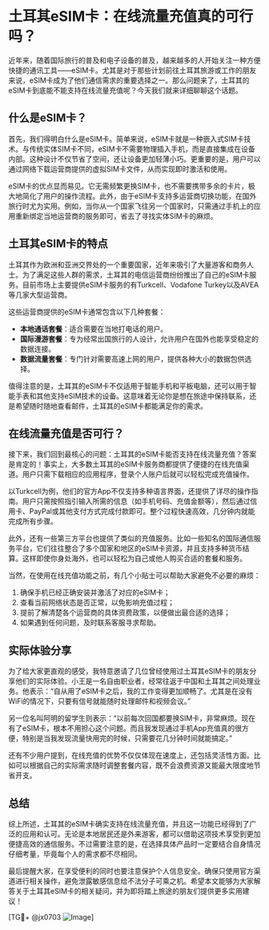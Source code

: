 # 土耳其eSIM卡：在线流量充值真的可行吗？

近年来，随着国际旅行的普及和电子设备的普及，越来越多的人开始关注一种方便快捷的通讯工具——eSIM卡。尤其是对于那些计划前往土耳其旅游或工作的朋友来说，eSIM卡成为了他们通信需求的重要选择之一。那么问题来了，土耳其的eSIM卡到底能不能支持在线流量充值呢？今天我们就来详细聊聊这个话题。

## 什么是eSIM卡？

首先，我们得明白什么是eSIM卡。简单来说，eSIM卡就是一种嵌入式SIM卡技术。与传统实体SIM卡不同，eSIM卡不需要物理插入手机，而是直接集成在设备内部。这种设计不仅节省了空间，还让设备更加轻薄小巧。更重要的是，用户可以通过网络下载运营商提供的虚拟SIM卡文件，从而实现即时激活和使用。

eSIM卡的优点显而易见。它无需频繁更换SIM卡，也不需要携带多余的卡片，极大地简化了用户的操作流程。此外，由于eSIM卡支持多运营商切换功能，在国外旅行时尤为实用。例如，当你从一个国家飞往另一个国家时，只需通过手机上的应用重新绑定当地运营商的服务即可，省去了寻找实体SIM卡的麻烦。

## 土耳其eSIM卡的特点

土耳其作为欧洲和亚洲交界处的一个重要国家，近年来吸引了大量游客和商务人士。为了满足这些人群的需求，土耳其的电信运营商纷纷推出了自己的eSIM卡服务。目前市场上主要提供eSIM卡服务的有Turkcell、Vodafone Turkey以及AVEA等几家大型运营商。

这些运营商提供的eSIM卡通常包含以下几种套餐：
- **本地通话套餐**：适合需要在当地打电话的用户。
- **国际漫游套餐**：专为经常出国旅行的人设计，允许用户在国外也能享受稳定的数据连接。
- **数据流量套餐**：专门针对需要高速上网的用户，提供各种大小的数据包供选择。

值得注意的是，土耳其的eSIM卡不仅适用于智能手机和平板电脑，还可以用于智能手表和其他支持eSIM技术的设备。这意味着无论你是想在旅途中保持联系，还是希望随时随地查看邮件，土耳其的eSIM卡都能满足你的需求。

## 在线流量充值是否可行？

接下来，我们回到最核心的问题：土耳其的eSIM卡能否支持在线流量充值？答案是肯定的！事实上，大多数土耳其的eSIM卡服务商都提供了便捷的在线充值渠道。用户只需下载相应的应用程序，登录个人账户后就可以轻松完成充值操作。

以Turkcell为例，他们的官方App不仅支持多种语言界面，还提供了详尽的操作指南。用户只需按照指引输入所需的信息（如手机号码、充值金额等），然后通过信用卡、PayPal或其他支付方式完成付款即可。整个过程快速高效，几分钟内就能完成所有步骤。

此外，还有一些第三方平台也提供了类似的充值服务。比如一些知名的国际通信服务平台，它们往往整合了多个国家和地区的eSIM卡资源，并且支持多种货币结算。这样即使你身处海外，也可以轻松为自己或他人购买合适的套餐和服务。

当然，在使用在线充值功能之前，有几个小贴士可以帮助大家避免不必要的麻烦：
1. 确保手机已经正确安装并激活了对应的eSIM卡；
2. 查看当前网络状态是否正常，以免影响充值过程；
3. 提前了解清楚各个运营商的具体资费政策，以便做出最合适的选择；
4. 如果遇到任何问题，及时联系客服寻求帮助。

## 实际体验分享

为了给大家更直观的感受，我特意邀请了几位曾经使用过土耳其eSIM卡的朋友分享他们的实际体验。小王是一名自由职业者，经常往返于中国和土耳其之间处理业务。他表示：“自从用了eSIM卡之后，我的工作变得更加顺畅了。尤其是在没有WiFi的情况下，只要有信号就能随时处理邮件和视频会议。”

另一位名叫阿明的留学生则表示：“以前每次回国都要换SIM卡，非常麻烦。现在有了eSIM卡，根本不用担心这个问题。而且我发现通过手机App充值真的很方便，特别是当我发现流量快用完的时候，只需要花几分钟时间就能搞定。”

还有不少用户提到，在线充值的优势不仅仅体现在速度上，还包括灵活性方面。比如可以根据自己的实际需求随时调整套餐内容，既不会浪费资源又能最大限度地节省开支。

## 总结

综上所述，土耳其的eSIM卡确实支持在线流量充值，并且这一功能已经得到了广泛的应用和认可。无论是本地居民还是外来游客，都可以借助这项技术享受到更加便捷高效的通信服务。不过需要注意的是，在选择具体产品时一定要结合自身情况仔细考量，毕竟每个人的需求都不尽相同。

最后提醒大家，在享受便利的同时也要注意保护个人信息安全。确保只使用官方渠道进行相关操作，避免泄露敏感信息给不法分子可乘之机。希望本文能够为大家解答关于土耳其eSIM卡的相关疑问，并为即将踏上旅途的朋友们提供更多实用建议！

[TG💪+ @jx0703 ![Image](https://github.com/user-attachments/assets/dbca1d08-cadb-493c-b0ec-ad6f7a83f270)]